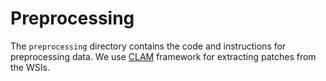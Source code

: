 # Preprocessing

The `preprocessing` directory contains the code and instructions for preprocessing data.
We use [CLAM](https://github.com/mahmoodlab/CLAM/tree/master) framework for extracting patches from the WSIs.


